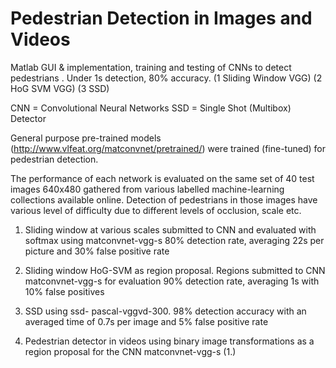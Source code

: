 # Pedestrian Detection in Images and Videos

Matlab GUI & implementation, training and testing of CNNs to detect pedestrians . Under 1s detection, 80% accuracy. (1 Sliding Window VGG) (2 HoG SVM VGG) (3 SSD)

CNN = Convolutional Neural Networks
SSD = Single Shot (Multibox) Detector

General purpose pre-trained models (http://www.vlfeat.org/matconvnet/pretrained/) were trained (fine-tuned) for pedestrian detection.

The performance of each network is evaluated on the same set of 40 test images 640x480 gathered from various labelled machine-learning collections available online. Detection of pedestrians in those images have various level of difficulty due to different levels of occlusion, scale etc.

1.	Sliding window at various scales submitted to CNN and evaluated with softmax using matconvnet-vgg-s
80% detection rate, averaging 22s per picture and 30% false positive rate  

2.	Sliding window HoG-SVM as region proposal. Regions submitted to CNN matconvnet-vgg-s for evaluation
90% detection rate, averaging 1s with 10% false positives

3.	SSD using ssd- pascal-vggvd-300.
98% detection accuracy with an averaged time of 0.7s per image and 5% false positive rate

4. Pedestrian detector in videos using binary image transformations as a region proposal for the CNN matconvnet-vgg-s (1.)
